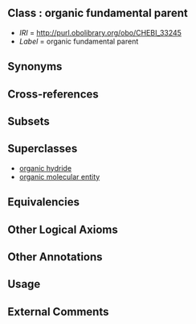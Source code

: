 
## Class : organic fundamental parent

 * *IRI* = http://purl.obolibrary.org/obo/CHEBI_33245
 * *Label* = organic fundamental parent

## Synonyms


## Cross-references


## Subsets


## Superclasses

 * [organic hydride](../../CHEBI/75/CHEBI_37175.md)
 * [organic molecular entity](../../CHEBI/60/CHEBI_50860.md)

## Equivalencies


## Other Logical Axioms


## Other Annotations


## Usage


## External Comments

